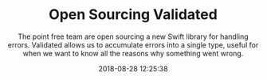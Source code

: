 ---
title: "Open Sourcing Validated"
subtitle: "The point free team are open sourcing a new Swift library for handling errors. Validated allows us to accumulate errors into a single type, useful for when we want to know all the reasons why something went wrong."
tags: ["opensource","error"]
link: "https://www.pointfree.co/blog/posts/14-open-sourcing-validated"
date: "2018-08-28 12:25:38"
---